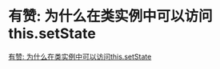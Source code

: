 # 有赞: 为什么在类实例中可以访问this.setState


[有赞: 为什么在类实例中可以访问this.setState](https://github.com/frontend9/fe9-interview/issues/11)

